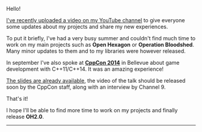 Hello!

[I've recently uploaded a video on my YouTube channel](https://www.youtube.com/watch?v=VtOroHie2d8) to give everyone some updates about my projects and share my new experiences.

To put it briefly, I've had a very busy summer and couldn't find much time to work on my main projects such as **Open Hexagon** or **Operation Bloodshed**. 
Many minor updates to them and to my libraries were however released.

In september I've also spoke at [**CppCon 2014**](http://cppcon.org/) in Bellevue about game development with C++11/C++14. 
It was an amazing experience! 

[The slides are already available](https://github.com/SuperV1234/cppcon2014), the video of the talk should be released soon by the CppCon staff, along with an interview by Channel 9.

That's it! 

I hope I'll be able to find more time to work on my projects and finally release **OH2.0**.

---